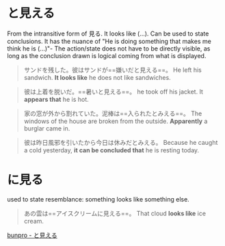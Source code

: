 # と見える
From the intransitive form of 見る.
It looks like (...).
Can be used to state conclusions.
It has the nuance of "He is doing something that makes me think he is (...)"- The action/state does not have to be directly visible, as long as the conclusion drawn is logical coming from what is displayed.
>サンドを残した。彼はサンドが==嫌いだと見える==。
>He left his sandwich. **It looks like** he does not like sandwiches.

>彼は上着を脱いだ。==暑いと見える==。
>he took off his jacket. It **appears that** he is hot.

>家の窓が外から割れていた。泥棒は==入られたとみえる==。
>The windows of the house are broken from the outside. **Apparently** a burglar came in.

>彼は昨日風邪を引いたから今日は休みだとみえる。
>Because he caught a cold yesterday, **it can be concluded that** he is resting today.

# に見る
used to state resemblance: something looks like something else.  
>あの雲は==アイスクリームに見える==。
>That cloud **looks like** ice cream.

[bunpro - と見える](https://bunpro.jp/grammar_points/179)